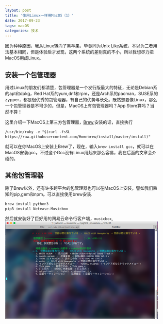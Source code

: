 ```yaml
---
layout: post
title: '像用Linux一样用MacOS（1）'
date: 2017-09-23
tags: macOS
categories: 技术
---
```

因为种种原因，我从Linux转向了黑苹果，毕竟同为Unix Like系统，本以为二者用法基本相同，但是体验后才发现，这两个系统的差别真的不小，所以我想尽力把MacOS用成Linux。  

## 安装一个包管理器
用过Linux的朋友们都清楚，包管理器是一个发行版最大的特征，无论是Debian系的apt和dpkg，Red Hat系的yum,dnf和rpm，还是Arch系的pacman，SUSE系的zypper，都是很优秀的包管理器，有自己的优势与长处。既然想要像Linux，那么一个包管理器是不可少的，但是，MacOS上有包管理器吗？App Store算吗？当然不算！

这里介绍一下MacOS上第三方包管理器，[Brew](https://brew.sh/index_zh-cn.html),安装的话，直接执行
```
/usr/bin/ruby -e "$(curl -fsSL https://raw.githubusercontent.com/Homebrew/install/master/install)"
```
就可以在你MacOS上安装上Brew了，现在，输入`brew install gcc`，就可以在MacOS安装gcc，不过这个Gcc没有Linux用起来那么容易，我在后面的文章会介绍的。  

## 其他包管理器
除了Brew以外，还有许多跨平台的包管理器也可以在MacOS上安装，譬如我们熟知的pip,gem和npm。可以直接使用brew安装.
```
brew install python3  
pip3 install Netease-Musicbox
```
然后就安装好了巨好用的网易云命令行客户端，`musicbox`,![mac1.1](/assets/img/mac1.1.png)
